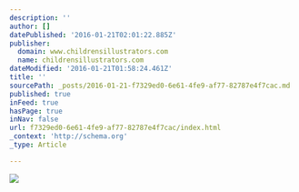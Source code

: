 ```yaml
---
description: ''
author: []
datePublished: '2016-01-21T02:01:22.885Z'
publisher:
  domain: www.childrensillustrators.com
  name: childrensillustrators.com
dateModified: '2016-01-21T01:58:24.461Z'
title: ''
sourcePath: _posts/2016-01-21-f7329ed0-6e61-4fe9-af77-82787e4f7cac.md
published: true
inFeed: true
hasPage: true
inNav: false
url: f7329ed0-6e61-4fe9-af77-82787e4f7cac/index.html
_context: 'http://schema.org'
_type: Article

---
```

![](http://www.childrensillustrators.com/portfolioIllustrations/18227.jpg)
